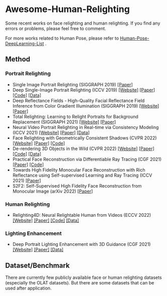 # Awesome-Human-Relighting

Some recent works on face relighting and human relighting. If you find any errors or problems, please feel free to comment.

For more works related to Human Pose, please refer to [Human-Pose-DeepLearning-List](https://github.com/WinstonDeng/Human-Pose-DeepLearning-List) .

## Method


### Portrait Relighting

- Single Image Portrait Relighting (SIGGRAPH 2019) [[Paper]](https://arxiv.org/abs/1905.00824)
- Deep Single-Image Portrait Relighting (ICCV 2019) [[Website]](https://zhhoper.github.io/dpr.html) [[Paper]](https://zhhoper.github.io/paper/zhou_ICCV2019_DPR.pdf) [[Code]](https://github.com/zhhoper/DPR) [[Data]](https://drive.google.com/drive/folders/10luekF8vV5vo2GFYPRCe9Rm2Xy2DwHkT?usp=sharing) 
- Deep Reflectance Fields - High-Quality Facial Reflectance Field Inference from Color Gradient Illumination (SIGGRAPH 2019) [[Website]](https://vcai.mpi-inf.mpg.de/projects/DeepReflectanceFields/) [[Paper]](https://vcai.mpi-inf.mpg.de/projects/DeepReflectanceFields/DRF.pdf)
- Total Relighting: Learning to Relight Portraits for Background Replacement (SIGGRAPH 2021) [[Website]](https://augmentedperception.github.io/total_relighting/) [[Paper]](https://augmentedperception.github.io/total_relighting/total_relighting_paper.pdf) 
- Neural Video Portrait Relighting in Real-time via Consistency Modeling (ICCV 2021) [[Website]](https://zhang-dragon.com/projects/nvpr/nvpr.html) [[Paper]](https://arxiv.org/abs/2104.00484) [[Data]](https://zhang-dragon.com/projects/nvpr/dataset.html) 
- Face Relighting with Geometrically Consistent Shadows (CVPR 2022) [[Website]](https://andrewhou1.github.io/) [[Paper]](https://arxiv.org/abs/2203.16681) [[Code]](https://github.com/andrewhou1/GeomConsistentFR) 
- De-rendering 3D Objects in the Wild (CVPR 2022)  [[Website]](https://www.robots.ox.ac.uk/~vgg/research/derender3d/) [[Paper]](https://arxiv.org/abs/2201.02279) [[Code]](https://github.com/Brummi/derender3d) [[Data]](https://www.robots.ox.ac.uk/~vgg/research/derender3d/data/COSy.tar) 
- Practical Face Reconstruction via Differentiable Ray Tracing (CGF 2021) [[Paper]](https://arxiv.org/abs/2101.05356) [[Code]](https://github.com/abdallahdib/NextFace)
- Towards High Fidelity Monocular Face Reconstruction with Rich Reflectance using Self-supervised Learning and Ray Tracing (ICCV 2021) [[Paper]](https://arxiv.org/abs/2103.15432)
- S2F2: Self-Supervised High Fidelity Face Reconstruction from Monocular Image (arXiv 2022) [[Paper]](https://arxiv.org/abs/2203.07732)

### Human Relighting

- Relighting4D: Neural Relightable Human from Videos (ECCV 2022) [[Website]](https://frozenburning.github.io/projects/relighting4d/) [[Paper]](https://arxiv.org/abs/2207.07104) [[Code]](https://github.com/FrozenBurning/Relighting4D) [[Data]](https://drive.google.com/drive/folders/10luekF8vV5vo2GFYPRCe9Rm2Xy2DwHkT?usp=sharing) 

### Lighting Enhancement

- Deep Portrait Lighting Enhancement with 3D Guidance (CGF 2021) [[Website]](https://cassiepython.github.io/egsr/index.html) [[Paper]](https://arxiv.org/abs/2108.02121) [[Data]](https://cassiepython.github.io/egsr/web_show_train.html) 

## Dataset/Benchmark

There are currently few publicly available face or human relighting datasets (especially the OLAT datasets). But there are some datasets that can be used after application.

